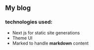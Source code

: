  ## My blog 
 ### technologies used: 
  - Next js for static site generations
  - Theme UI
  - Marked to handle **markdown** content